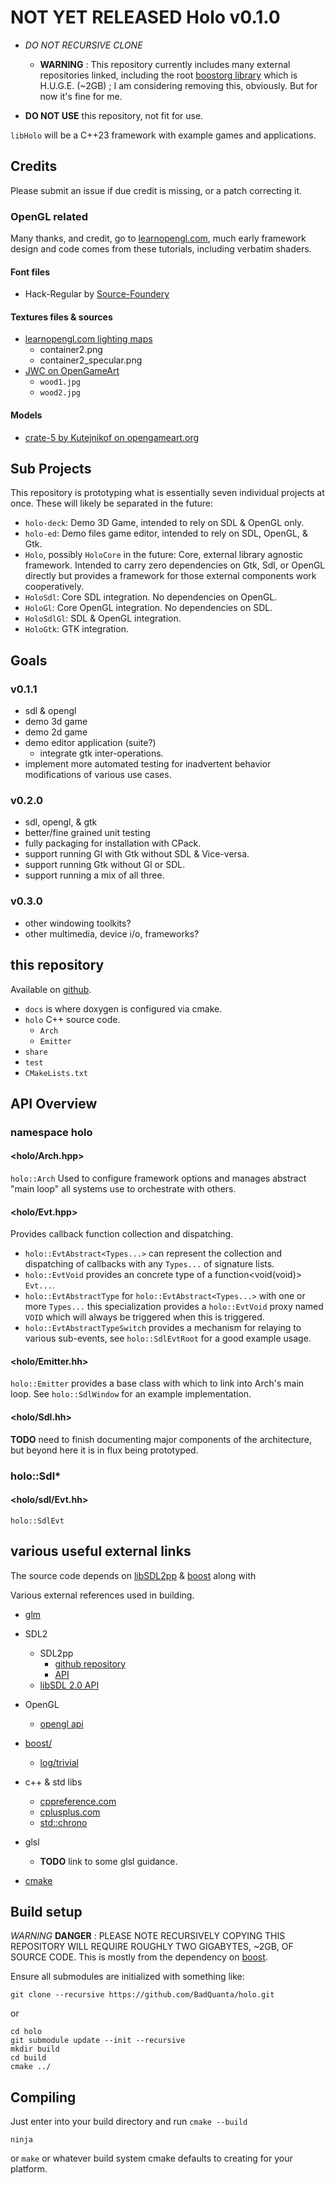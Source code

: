 # NOT YET RELEASED Holo v0.1.0

[learnOpenGl]:https://learnopengl.com/

* _DO NOT RECURSIVE CLONE_
  * __WARNING__ : This repository currently includes many external repositories linked, including the root [boostorg library][boost] which is H.U.G.E. (~2GB) ; I am considering removing this, obviously. But for now it's fine for me.

* __DO NOT USE__ this repository, not fit for use.

`libHolo` will be a C++23 framework with example games and applications.

## Credits

Please submit an issue if due credit is missing, or a patch correcting it.

### OpenGL related

Many thanks, and credit, go to [learnopengl.com][learnOpenGl], much early framework design and code comes from these tutorials, including verbatim shaders.

#### Font files

* Hack-Regular by [Source-Foundery](https://github.com/source-foundry/Hack)

#### Textures files & sources

* [learnopengl.com lighting maps](https://learnopengl.com/Lighting/Lighting-maps)
  * container2.png
  * container2_specular.png
* [JWC on OpenGameArt](https://opengameart.org/content/wood-texture-tiles)
  * `wood1.jpg`
  * `wood2.jpg`

#### Models

* [crate-5 by Kutejnikof on opengameart.org](https://opengameart.org/content/crate-5)

## Sub Projects

This repository is prototyping what is essentially seven individual projects at once.
These will likely be separated in the future:

* `holo-deck`: Demo 3D Game, intended to rely on SDL & OpenGL only.
* `holo-ed`: Demo files game editor, intended to rely on SDL, OpenGL, & Gtk.
* `Holo`, possibly `HoloCore` in the future: Core, external library agnostic framework.  Intended to carry zero dependencies on Gtk, Sdl, or OpenGL directly but provides a framework for those external components work cooperatively.
* `HoloSdl`: Core SDL integration. No dependencies on OpenGL.
* `HoloGl`: Core OpenGL integration. No dependencies on SDL.
* `HoloSdlGl`: SDL & OpenGL integration.
* `HoloGtk`: GTK integration.

## Goals

### v0.1.1

* sdl & opengl
* demo 3d game
* demo 2d game
* demo editor application (suite?)
  * integrate gtk inter-operations.
* implement more automated testing for
inadvertent behavior modifications of various use cases.

### v0.2.0

* sdl, opengl, & gtk
* better/fine grained unit testing
* fully packaging for installation with CPack.
* support running Gl with Gtk without SDL & Vice-versa.
* support running Gtk without Gl or SDL.
* support running a mix of all three.

### v0.3.0

* other windowing toolkits?
* other multimedia, device i/o, frameworks?

## this repository

[HOLO_GITHUB]:https://github.com/BadQuanta/holo

  Available on [github][HOLO_GITHUB].

* `docs` is where doxygen is configured via cmake.
* `holo` C++ source code.
  * `Arch`
  * `Emitter`
* `share`
* `test`
* `CMakeLists.txt`

## API Overview

### namespace holo

#### &lt;holo/Arch.hpp&gt;

  `holo::Arch` Used to configure framework options and manages abstract "main loop" all systems use to orchestrate with others.

#### &lt;holo/Evt.hpp&gt;

  Provides callback function collection and dispatching.

* `holo::EvtAbstract<Types...>` can represent the collection and dispatching of callbacks with any `Types...` of signature lists.
* `holo::EvtVoid` provides an concrete type of a function<void(void)> `Evt...`.
* `holo::EvtAbstractType` for `holo::EvtAbstract<Types...>` with one or more `Types...` this
specialization provides a `holo::EvtVoid` proxy named `VOID` which will always be triggered when this is triggered.
* `holo::EvtAbstractTypeSwitch` provides a mechanism for relaying to various sub-events, see `holo::SdlEvtRoot` for a good example usage.

#### &lt;holo/Emitter.hh&gt;

`holo::Emitter` provides a base class with which to link into Arch's main loop. See `holo::SdlWindow` for an example implementation.

#### &lt;holo/Sdl.hh&gt;

__TODO__ need to finish documenting major components of the architecture, but beyond here it
is in flux being prototyped.

### holo::Sdl*

#### &lt;holo/sdl/Evt.hh&gt;

`holo::SdlEvt`

## various useful external links

The source code depends on [libSDL2pp][libSDL2pp] & [boost][boost] along with

Various external references used in building.

[boost]:https://github.com/boostorg/boost
[boost_log_trivial]:https://www.boost.org/doc/libs/1_75_0/libs/log/doc/html/log/tutorial.html
[glm]:https://github.com/g-truc/glm
[libSDL2pp]:https://github.com/libSDL2pp/libSDL2pp
[libSDL2pp_API]:https://sdl2pp.amdmi3.ru/
[libSDL2_API]:https://wiki.libsdl.org/SDL2/CategoryAPI

* [glm][glm]
* SDL2
  * SDL2pp
    * [github repository][libSDL2pp]
    * [API][libSDL2pp_API]
  * [libSDL 2.0 API][libSDL2_API]
* OpenGL
  * [opengl api](https://registry.khronos.org/OpenGL-Refpages/gl4/html/index.php)
* [boost/][boost]

  * [log/trivial][boost_log_trivial]
* c++ & std libs
  * [cppreference.com](https://en.cppreference.com/w/cpp)
  * [cplusplus.com](https://cplusplus.com/)
  * [std::chrono](https://cplusplus.com/reference/chrono/)
* glsl
  * __TODO__ link to some glsl guidance.

* [cmake](https://cmake.org/cmake/help/v3.24/manual/cmake-commands.7.html)

## Build setup

_WARNING_ __DANGER__ : PLEASE NOTE RECURSIVELY COPYING THIS REPOSITORY WILL REQUIRE ROUGHLY TWO GIGABYTES, ~2GB, OF SOURCE CODE.  This is mostly from the dependency on [boost][boost].

Ensure all submodules are initialized with something like:

    git clone --recursive https://github.com/BadQuanta/holo.git

or

    cd holo
    git submodule update --init --recursive
    mkdir build
    cd build
    cmake ../

## Compiling

Just enter into your build directory and run `cmake --build`

    ninja

or `make` or whatever build system cmake defaults to creating for your platform.

